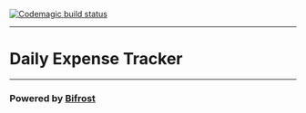 [![Codemagic build status](https://api.codemagic.io/apps/5eb68999a6d15e13ac038545/5eb6ac1905289f2d9f6e1d70/status_badge.svg)](https://codemagic.io/apps/5eb68999a6d15e13ac038545/5eb6ac1905289f2d9f6e1d70/latest_build)

---

# Daily Expense Tracker

---
### Powered by [Bifrost](https://github.com/ashishra0/bifrost)
